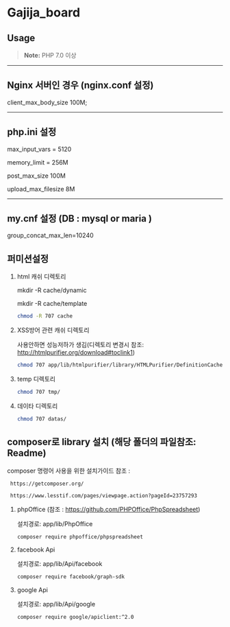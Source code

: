 # Gajija_board

## Usage

> **Note:** PHP 7.0 이상

------------------
Nginx 서버인 경우 (nginx.conf 설정)
------------------
client_max_body_size 100M;

-----------------
php.ini 설정
------------------
max_input_vars = 5120

memory_limit = 256M

post_max_size 100M

upload_max_filesize 8M

-----------------
my.cnf 설정 (DB : mysql or maria )
------------------
group_concat_max_len=10240


## 퍼미션설정 
 
1. html 캐쉬 디렉토리
 
   mkdir -R cache/dynamic

   mkdir -R cache/template
   ```sh   
   chmod -R 707 cache
   ```

2. XSS방어 관련 캐쉬 디렉토리
 
   사용안하면 성능저하가 생김(디렉토리 변경시 참조: http://htmlpurifier.org/download#toclink1)
   ```sh  
   chmod 707 app/lib/htmlpurifier/library/HTMLPurifier/DefinitionCache/Serializer
   ```

3. temp 디렉토리
   ```sh
   chmod 707 tmp/
   ```
4. 데이타 디렉토리
   ```sh
   chmod 707 datas/
   ```

## composer로 library 설치 (해당 폴더의 파일참조:  Readme) 
 
composer 명령어 사용을 위한 설치가이드 참조 : 

     https://getcomposer.org/
   
     https://www.lesstif.com/pages/viewpage.action?pageId=23757293
 
1. phpOffice (참조 : https://github.com/PHPOffice/PhpSpreadsheet)

   설치경로:	app/lib/PhpOffice
   ```sh  
   composer require phpoffice/phpspreadsheet
   ```
2. facebook Api

   설치경로: app/lib/Api/facebook
   ```sh  
   composer require facebook/graph-sdk
   ```
3. google Api

   설치경로: app/lib/Api/google
   ```sh  
   composer require google/apiclient:^2.0
   ```
